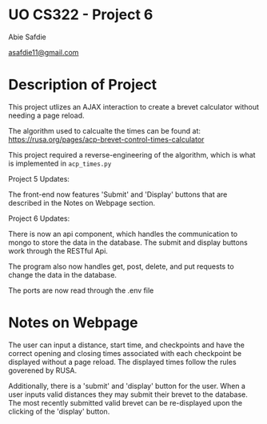# UO CS322 - Project 6 #

Abie Safdie


asafdie11@gmail.com


# Description of Project

This project utlizes an AJAX interaction to create a brevet calculator without needing a page reload.


The algorithm used to calcualte the times can be found at: https://rusa.org/pages/acp-brevet-control-times-calculator


This project required a reverse-engineering of the algorithm, which is what is implemented in `acp_times.py`


Project 5 Updates:


The front-end now features 'Submit' and 'Display' buttons that are described in the Notes on Webpage section.


Project 6 Updates:

There is now an api component, which handles the communication to mongo to store the data in the database. The submit and display buttons work through the RESTful Api. 

The program also now handles get, post, delete, and put requests to change the data in the database. 

The ports are now read through the .env file



# Notes on Webpage

The user can input a distance, start time, and checkpoints and have the correct opening and closing times associated with each checkpoint be displayed without a page reload. The displayed times follow the rules goverened by RUSA. 

Additionally, there is a 'submit' and 'display' button for the user. When a user inputs valid distances they may submit their brevet to the database. The most recently submitted valid brevet can be re-displayed upon the clicking of the 'display' button.



